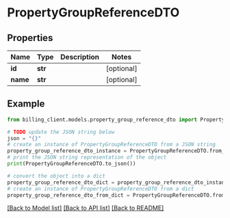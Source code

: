 # PropertyGroupReferenceDTO


## Properties

Name | Type | Description | Notes
------------ | ------------- | ------------- | -------------
**id** | **str** |  | [optional] 
**name** | **str** |  | [optional] 

## Example

```python
from billing_client.models.property_group_reference_dto import PropertyGroupReferenceDTO

# TODO update the JSON string below
json = "{}"
# create an instance of PropertyGroupReferenceDTO from a JSON string
property_group_reference_dto_instance = PropertyGroupReferenceDTO.from_json(json)
# print the JSON string representation of the object
print(PropertyGroupReferenceDTO.to_json())

# convert the object into a dict
property_group_reference_dto_dict = property_group_reference_dto_instance.to_dict()
# create an instance of PropertyGroupReferenceDTO from a dict
property_group_reference_dto_from_dict = PropertyGroupReferenceDTO.from_dict(property_group_reference_dto_dict)
```
[[Back to Model list]](../README.md#documentation-for-models) [[Back to API list]](../README.md#documentation-for-api-endpoints) [[Back to README]](../README.md)


